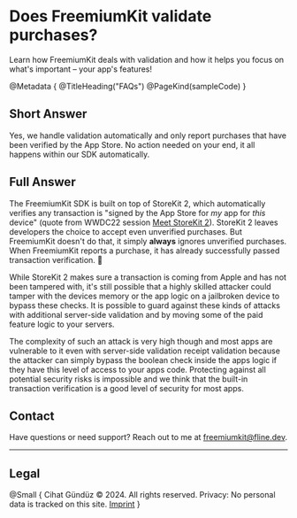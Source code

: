 # Does FreemiumKit validate purchases?

Learn how FreemiumKit deals with validation and how it helps you focus on what's important – your app's features!

@Metadata {
   @TitleHeading("FAQs")
   @PageKind(sampleCode)
}

## Short Answer

Yes, we handle validation automatically and only report purchases that have been verified by the App Store. No action needed on your end, it all happens within our SDK automatically.


## Full Answer

The FreemiumKit SDK is built on top of StoreKit 2, which automatically verifies any transaction is "signed by the App Store for _my_ app for _this_ device" (quote from WWDC22 session [Meet StoreKit 2](https://developer.apple.com/videos/play/wwdc2021/10114/?time=694)). StoreKit 2 leaves developers the choice to accept even unverified purchases. But FreemiumKit doesn't do that, it simply **always** ignores unverified purchases. When FreemiumKit reports a purchase, it has already successfully passed transaction verification. 💯

While StoreKit 2 makes sure a transaction is coming from Apple and has not been tampered with, it's still possible that a highly skilled attacker could tamper with the devices memory or the app logic on a jailbroken device to bypass these checks. It is possible to guard against these kinds of attacks with additional server-side validation and by moving some of the paid feature logic to your servers.

The complexity of such an attack is very high though and most apps are vulnerable to it even with server-side validation receipt validation because the attacker can simply bypass the boolean check inside the apps logic if they have this level of access to your apps code. Protecting against all potential security risks is impossible and we think that the built-in transaction verification is a good level of security for most apps.


## Contact

Have questions or need support? Reach out to me at [freemiumkit@fline.dev](mailto:freemiumkit@fline.dev).

---

## Legal

@Small {
   Cihat Gündüz © 2024. All rights reserved.
   Privacy: No personal data is tracked on this site.
   [Imprint](https://www.fline.dev/imprint/)
}
